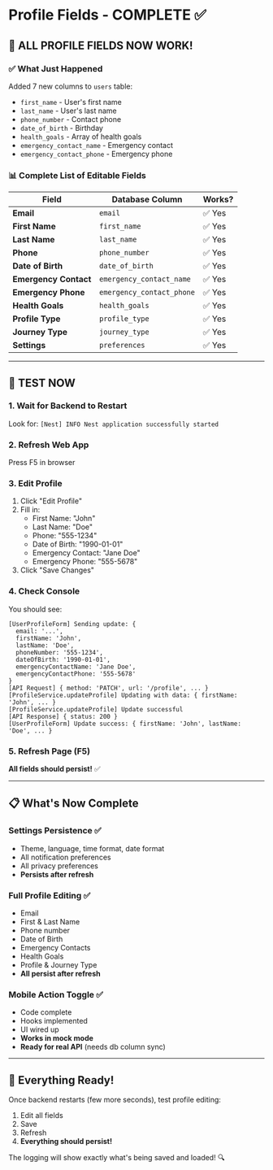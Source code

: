 # Profile Fields - COMPLETE ✅

## 🎉 ALL PROFILE FIELDS NOW WORK!

### ✅ What Just Happened

Added 7 new columns to `users` table:
- `first_name` - User's first name
- `last_name` - User's last name  
- `phone_number` - Contact phone
- `date_of_birth` - Birthday
- `health_goals` - Array of health goals
- `emergency_contact_name` - Emergency contact
- `emergency_contact_phone` - Emergency phone

### 📊 Complete List of Editable Fields

| Field | Database Column | Works? |
|-------|----------------|--------|
| **Email** | `email` | ✅ Yes |
| **First Name** | `first_name` | ✅ Yes |
| **Last Name** | `last_name` | ✅ Yes |
| **Phone** | `phone_number` | ✅ Yes |
| **Date of Birth** | `date_of_birth` | ✅ Yes |
| **Emergency Contact** | `emergency_contact_name` | ✅ Yes |
| **Emergency Phone** | `emergency_contact_phone` | ✅ Yes |
| **Health Goals** | `health_goals` | ✅ Yes |
| **Profile Type** | `profile_type` | ✅ Yes |
| **Journey Type** | `journey_type` | ✅ Yes |
| **Settings** | `preferences` | ✅ Yes |

---

## 🧪 TEST NOW

### 1. Wait for Backend to Restart
Look for: `[Nest] INFO Nest application successfully started`

### 2. Refresh Web App
Press F5 in browser

### 3. Edit Profile
1. Click "Edit Profile"
2. Fill in:
   - First Name: "John"
   - Last Name: "Doe"
   - Phone: "555-1234"
   - Date of Birth: "1990-01-01"
   - Emergency Contact: "Jane Doe"
   - Emergency Phone: "555-5678"
3. Click "Save Changes"

### 4. Check Console

You should see:
```
[UserProfileForm] Sending update: {
  email: '...',
  firstName: 'John',
  lastName: 'Doe',
  phoneNumber: '555-1234',
  dateOfBirth: '1990-01-01',
  emergencyContactName: 'Jane Doe',
  emergencyContactPhone: '555-5678'
}
[API Request] { method: 'PATCH', url: '/profile', ... }
[ProfileService.updateProfile] Updating with data: { firstName: 'John', ... }
[ProfileService.updateProfile] Update successful
[API Response] { status: 200 }
[UserProfileForm] Update success: { firstName: 'John', lastName: 'Doe', ... }
```

### 5. Refresh Page (F5)

**All fields should persist!** ✅

---

## 📋 What's Now Complete

### Settings Persistence ✅
- Theme, language, time format, date format
- All notification preferences  
- All privacy preferences
- **Persists after refresh**

### Full Profile Editing ✅
- Email
- First & Last Name
- Phone number
- Date of Birth
- Emergency Contacts
- Health Goals
- Profile & Journey Type
- **All persist after refresh**

### Mobile Action Toggle ✅
- Code complete
- Hooks implemented
- UI wired up
- **Works in mock mode**
- **Ready for real API** (needs db column sync)

---

## 🚀 Everything Ready!

Once backend restarts (few more seconds), test profile editing:

1. Edit all fields
2. Save
3. Refresh
4. **Everything should persist!**

The logging will show exactly what's being saved and loaded! 🔍

